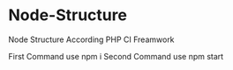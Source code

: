 # Node-Structure


Node Structure According PHP CI Freamwork

First Command use npm i
Second Command use npm start
